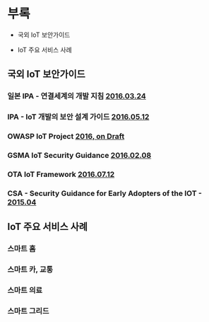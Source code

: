# 부록

* 국외 IoT 보안가이드

* IoT 주요 서비스 사례

## 국외 IoT 보안가이드

### 일본 IPA - 연결세계의 개발 지침 [2016.03.24](http://www.ipa.go.jp/files/000051411.pdf)

### IPA - IoT 개발의 보안 설계 가이드 [2016.05.12](https://www.ipa.go.jp/files/000052459.pdf)

### OWASP IoT Project [2016, on Draft](https://www.owasp.org/index.php/OWASP_Internet_of_Things_Project)

### GSMA IoT Security Guidance [2016.02.08](http://www.gsma.com/connectedliving/future-iot-networks/iot-security-guidelines/)

### OTA IoT Framework [2016.07.12](https://otalliance.org/initiatives/internet-things)

### CSA - Security Guidance for Early Adopters of the IOT - [2015.04](https://cloudsecurityalliance.org/group/internet-of-things/#_downloads)

## IoT 주요 서비스 사례

### 스마트 홈

### 스마트 카, 교통

### 스마트 의료

### 스마트 그리드